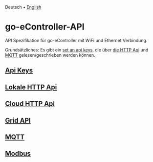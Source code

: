 Deutsch &bull; [English](introduction-en.md)

# go-eController-API
API Spezifikation für go-eController mit WiFi und Ethernet Verbindung.

Grundsätzliches: Es gibt ein [set an api keys](apikeys-de.md), die über [die HTTP Api](http-de.md) und [MQTT](mqtt-de.md) gelesen/geschrieben werden können.

## [Api Keys](apikeys-de.md)

## [Lokale HTTP Api](http-de.md)

## [Cloud HTTP Api](cloudapi-de.md)

## [Grid API](gridapi-de.md)

## [MQTT](mqtt-de.md)

## [Modbus](modbus-de.md)
